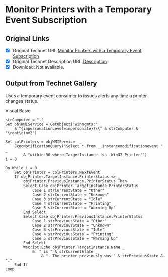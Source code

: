# Monitor Printers with a Temporary Event Subscription

## Original Links

- [x] Original Technet URL [Monitor Printers with a Temporary Event Subscription](https://gallery.technet.microsoft.com/7cc0c8f9-8e0e-4482-867c-10c8e4094d1f)
- [x] Original Technet Description URL [Description](https://gallery.technet.microsoft.com/7cc0c8f9-8e0e-4482-867c-10c8e4094d1f/description)
- [x] Download: Not available.

## Output from Technet Gallery

Uses a temporary event consumer to issues alerts any time a printer changes status.

Visual Basic

```
strComputer = "."
Set objWMIService = GetObject("winmgmts:" _
    & "{impersonationLevel=impersonate}!\\" & strComputer & "\root\cimv2")

Set colPrinters = objWMIService. _ 
    ExecNotificationQuery("Select * from __instancemodificationevent " _ 
        & "within 30 where TargetInstance isa 'Win32_Printer'")
i = 0

Do While i = 0
    Set objPrinter = colPrinters.NextEvent
    If objPrinter.TargetInstance.PrinterStatus <> _ 
        objPrinter.PreviousInstance.PrinterStatus Then
        Select Case objPrinter.TargetInstance.PrinterStatus
            Case 1 strCurrentState = "Other" 
            Case 2 strCurrentState = "Unknown" 
            Case 3 strCurrentState = "Idle" 
            Case 4 strCurrentState = "Printing" 
            Case 5 strCurrentState = "Warming Up" 
        End Select
        Select Case objPrinter.PreviousInstance.PrinterStatus
            Case 1 strPreviousState = "Other" 
            Case 2 strPreviousState = "Unknown" 
            Case 3 strPreviousState = "Idle" 
            Case 4 strPreviousState = "Printing" 
            Case 5 strPreviousState = "Warming Up" 
        End Select
        Wscript.Echo objPrinter.TargetInstance.Name _ 
            &  " is " & strCurrentState _
                & ". The printer previously was " & strPreviousState & "."
    End If
Loop
```


